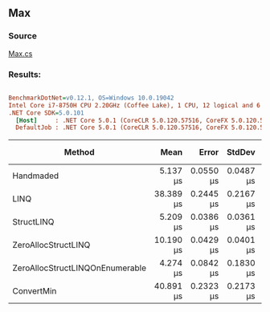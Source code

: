 ﻿## Max

### Source
[Max.cs](../../src/StructLinq.Benchmark/Max.cs)

### Results:
``` ini

BenchmarkDotNet=v0.12.1, OS=Windows 10.0.19042
Intel Core i7-8750H CPU 2.20GHz (Coffee Lake), 1 CPU, 12 logical and 6 physical cores
.NET Core SDK=5.0.101
  [Host]     : .NET Core 5.0.1 (CoreCLR 5.0.120.57516, CoreFX 5.0.120.57516), X64 RyuJIT
  DefaultJob : .NET Core 5.0.1 (CoreCLR 5.0.120.57516, CoreFX 5.0.120.57516), X64 RyuJIT


```
|                          Method |      Mean |     Error |    StdDev | Ratio | RatioSD | Gen 0 | Gen 1 | Gen 2 | Allocated | Code Size |
|-------------------------------- |----------:|----------:|----------:|------:|--------:|------:|------:|------:|----------:|----------:|
|                       Handmaded |  5.137 μs | 0.0550 μs | 0.0487 μs |  1.00 |    0.00 |     - |     - |     - |         - |      24 B |
|                            LINQ | 38.389 μs | 0.2445 μs | 0.2167 μs |  7.47 |    0.07 |     - |     - |     - |      40 B |     519 B |
|                      StructLINQ |  5.209 μs | 0.0386 μs | 0.0361 μs |  1.02 |    0.01 |     - |     - |     - |      24 B |     188 B |
|             ZeroAllocStructLINQ | 10.190 μs | 0.0429 μs | 0.0401 μs |  1.98 |    0.02 |     - |     - |     - |         - |     273 B |
| ZeroAllocStructLINQOnEnumerable |  4.274 μs | 0.0842 μs | 0.1830 μs |  0.83 |    0.03 |     - |     - |     - |         - |     278 B |
|                      ConvertMin | 40.891 μs | 0.2323 μs | 0.2173 μs |  7.96 |    0.09 |     - |     - |     - |      64 B |     418 B |
